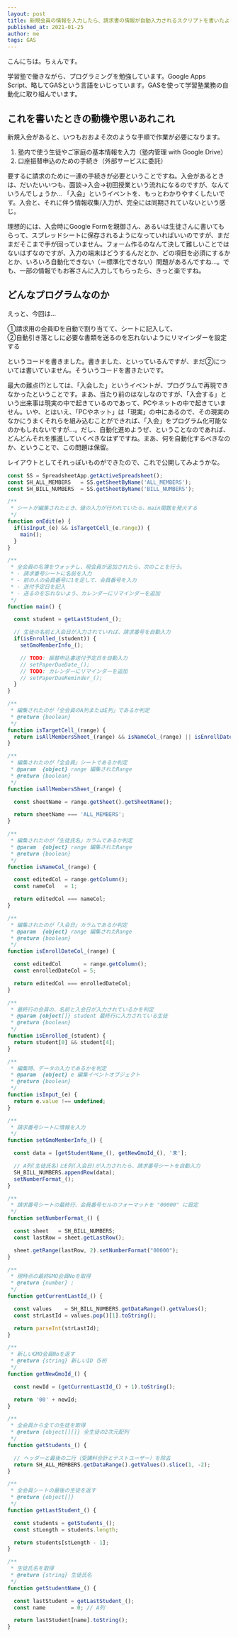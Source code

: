 ```yaml
---
layout: post
title: 新規会員の情報を入力したら、請求書の情報が自動入力されるスクリプトを書いたよ
published_at: 2021-01-25
author: me
tags: GAS
---
```


こんにちは。ちぇんです。

学習塾で働きながら、プログラミングを勉強しています。Google Apps Script、略してGASという言語をいじっています。GASを使って学習塾業務の自動化に取り組んでいます。

## これを書いたときの動機や思いあれこれ
新規入会があると、いつもおおよそ次のような手順で作業が必要になります。

1. 塾内で使う生徒やご家庭の基本情報を入力（塾内管理 with Google Drive）
2. 口座振替申込のための手続き（外部サービスに委託）

要するに請求のために一連の手続きが必要ということですね。入会があるときは、だいたいいつも、面談→入会→初回授業という流れになるのですが、なんていうんでしょうか… 「入会」というイベントを、もっとわかりやすくしたいです。入会と、それに伴う情報収集/入力が、完全には同期されていないという感じ。

理想的には、入会時にGoogle Formを親御さん、あるいは生徒さんに書いてもらって、スプレッドシートに保存されるようになっていればいいのですが、まだまだそこまで手が回っていません。フォーム作るのなんて決して難しいことではないはずなのですが、入力の端末はどうするんだとか、どの項目を必須にするかとか、いろいろ自動化できない（＝標準化できない）問題があるんですね…。でも、一部の情報でもお客さんに入力してもらったら、きっと楽ですね。

## どんなプログラムなのか

えっと、今回は…

①請求用の会員IDを自動で割り当てて、シートに記入して、  
②自動引き落としに必要な書類を送るのを忘れないようにリマインダーを設定する

というコードを書きました。書きました、といっているんですが、まだ②については書いていません。そういうコードを書きたいです。

最大の難点(?)としては、「入会した」というイベントが、プログラムで再現できなかったということです。まあ、当たり前のはなしなのですが、「入会する」という出来事は現実の中で起きているのであって、PCやネットの中で起きていません。いや、とはいえ、「PCやネット」は「現実」の中にあるので、その現実のなかにうまくそれらを組み込むことができれば、「入会」をプログラム化可能なのかもしれないですが…。だし、自動化進めようぜ、ということなのであれば、どんどんそれを推進していくべきなはずですね。まあ、何を自動化するべきなのか、ということで、この問題は保留。

レイアウトとしてそれっぽいものができたので、これで公開してみようかな。


```js
const SS = SpreadsheetApp.getActiveSpreadsheet();
const SH_ALL_MEMBERS   = SS.getSheetByName('ALL_MEMBERS');
const SH_BILL_NUMBERS  = SS.getSheetByName('BILL_NUMBERS');

/**
 * シートが編集されたとき、値の入力が行われていたら、main関数を発火する
 */
function onEdit(e) {
  if(isInput_(e) && isTargetCell_(e.range)) {
    main();
  }
}

/**
 * 全会員の名簿をウォッチし、現会員が追加されたら、次のことを行う。
 * - 請求番号シートに名前を入力
 * - 前の人の会員番号に1を足して、会員番号を入力
 * - 送付予定日を記入
 * - 送るのを忘れないよう、カレンダーにリマインダーを追加
 */
function main() {

  const student = getLastStudent_();

  // 生徒の名前と入会日が入力されていれば、請求番号を自動入力
  if(isEnrolled_(student)) {
    setGmoMemberInfo_();

    // TODO: 振替申込書送付予定日を自動入力
    // setPaperDueDate_();
    // TODO: カレンダーにリマインダーを追加
    // setPaperDueReminder_();
  }
}

/**
 * 編集されたのが「全会員のA列またはE列」であるか判定
 * @return {boolean}
 */
function isTargetCell_(range) {
  return isAllMembersSheet_(range) && isNameCol_(range) || isEnrollDateCol_(range);
}

/**
 * 編集されたのが「全会員」シートであるか判定
 * @param  {object} range 編集されたRange
 * @return {boolean}
 */
function isAllMembersSheet_(range) {

  const sheetName = range.getSheet().getSheetName();

  return sheetName === 'ALL_MEMBERS';
}

/**
 * 編集されたのが「生徒氏名」カラムであるか判定
 * @param  {object} range 編集されたRange
 * @return {boolean}
 */
function isNameCol_(range) {

  const editedCol = range.getColumn();
  const nameCol   = 1;

  return editedCol === nameCol;
}

/**
 * 編集されたのが「入会日」カラムであるか判定
 * @param  {object} range 編集されたRange
 * @return {boolean}
 */
function isEnrollDateCol_(range) {

  const editedCol       = range.getColumn();
  const enrolledDateCol = 5;

  return editedCol === enrolledDateCol;
}

/**
 * 最終行の会員の、名前と入会日が入力されているかを判定
 * @param {object[]} student 最終行に入力されている生徒
 * @return {boolean}
 */
function isEnrolled_(student) {
  return student[0] && student[4];
}

/**
 * 編集時、データの入力であるかを判定
 * @param  {object} e 編集イベントオブジェクト
 * @return {boolean}
 */
function isInput_(e) {
  return e.value !== undefined;
}

/**
 * 請求番号シートに情報を入力
 */
function setGmoMemberInfo_() {

  const data = [getStudentName_(), getNewGmoId_(), '未'];

  // A列(生徒氏名)とE列(入会日)が入力されたら、請求番号シートを自動入力
  SH_BILL_NUMBERS.appendRow(data);
  setNumberFormat_();
}

/**
 * 請求番号シートの最終行、会員番号セルのフォーマットを "00000" に設定
 */
function setNumberFormat_() {

  const sheet   = SH_BILL_NUMBERS;
  const lastRow = sheet.getLastRow();

  sheet.getRange(lastRow, 2).setNumberFormat("00000");
}

/**
 * 現時点の最終GMO会員Noを取得
 * @return {number} ;
 */
function getCurrentLastId_() {

  const values    = SH_BILL_NUMBERS.getDataRange().getValues();
  const strLastId = values.pop()[1].toString();

  return parseInt(strLastId);
}

/**
 * 新しいGMO会員Noを返す
 * @return {string} 新しいID（5桁
 */
function getNewGmoId_() {

  const newId = (getCurrentLastId_() + 1).toString();

  return '00' + newId;
}

/**
 * 全会員から全ての生徒を取得
 * @return {object[][]} 全生徒の2次元配列
 */
function getStudents_() {

  // ヘッダーと最後の二行（受講料合計とテストユーザー）を除去
  return SH_ALL_MEMBERS.getDataRange().getValues().slice(1, -2);
}

/**
 * 全会員シートの最後の生徒を返す
 * @return {object[]}
 */
function getLastStudent_() {

  const students = getStudents_();
  const stLength = students.length;

  return students[stLength - 1];
}

/**
 * 生徒氏名を取得
 * @return {string} 生徒氏名
 */
function getStudentName_() {

  const lastStudent = getLastStudent_();
  const name        = 0; // A列

  return lastStudent[name].toString();
}
```
